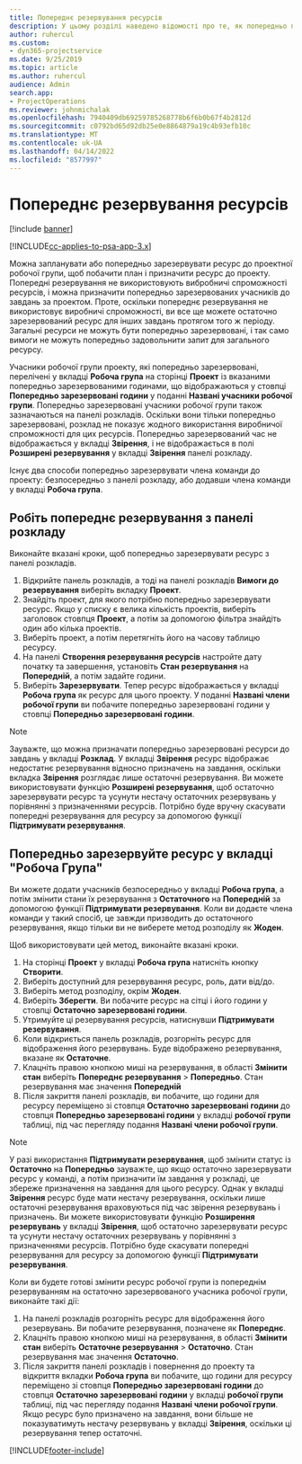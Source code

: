 ```yaml
---
title: Попереднє резервування ресурсів
description: У цьому розділі наведено відомості про те, як попередньо планувати або попередньо резервувати учасників робочої групи проекту.
author: ruhercul
ms.custom:
- dyn365-projectservice
ms.date: 9/25/2019
ms.topic: article
ms.author: ruhercul
audience: Admin
search.app:
- ProjectOperations
ms.reviewer: johnmichalak
ms.openlocfilehash: 7940409db69259785268778b6f6b0b67f4b2812d
ms.sourcegitcommit: c0792bd65d92db25e0e8864879a19c4b93efb10c
ms.translationtype: MT
ms.contentlocale: uk-UA
ms.lasthandoff: 04/14/2022
ms.locfileid: "8577997"
---
```

# <a name="soft-book-a-resource"></a>Попереднє резервування ресурсів

[!include [banner](../includes/psa-now-project-operations.md)]

[!INCLUDE[cc-applies-to-psa-app-3.x](../includes/cc-applies-to-psa-app-3x.md)]

Можна запланувати або попередньо зарезервувати ресурс до проектної робочої групи, щоб побачити план і призначити ресурс до проекту. Попередні резервування не використовують вибробничі спроможності ресурсів, і можна призначити попередньо зарезервованих учасників до завдань за проектом. Проте, оскільки попереднє резервування не використовує виробничі спроможності, ви все ще можете остаточно зарезервований ресурс для інших завдань протягом того ж періоду. Загальні ресурси не можуть бути попередньо зарезервовані, і так само вимоги не можуть попередньо задовольнити запит для загального ресурсу.

Учасники робочої групи проекту, які попередньо зарезервовані, перелічені у вкладці **Робоча група** на сторінці **Проект** із вказаними попередньо зарезервованими годинами, що відображаються у стовпці **Попередньо зарезервовані години** у поданні **Названі учасники робочої групи**. Попередньо зарезервовані учасники робочої групи також зазначаються на панелі розкладів. Оскільки вони тільки попередньо зарезервовані, розклад не показує жодного використання виробничої спроможності для цих ресурсів. Попередньо зарезервований час не відображається у вкладці **Звірення**, і не відображається в полі **Розширені резервування** у вкладці **Звірення** панелі розкладу. 

Існує два способи попередньо зарезервувати члена команди до проекту: безпосередньо з панелі розкладу, або додавши члена команди у вкладці **Робоча група**. 

## <a name="soft-book-from-the-schedule-board"></a>Робіть попереднє резервування з панелі розкладу
Виконайте вказані кроки, щоб попередньо зарезервувати ресурс з панелі розкладів. 

1. Відкрийте панель розкладів, а тоді на панелі розкладів **Вимоги до резервування** виберіть вкладку **Проект**.
2. Знайдіть проект, для якого потрібно попередньо зарезервувати ресурс. Якщо у списку є велика кількість проектів, виберіть заголовок стовпця **Проект**, а потім за допомогою фільтра знайдіть один або кілька проектів.
3. Виберіть проект, а потім перетягніть його на часову таблицю ресурсу.
5. На панелі **Створення резервування ресурсів** настройте дату початку та завершення, установіть **Стан резервування** на **Попередній**, а потім задайте години. 
6. Виберіть **Зарезервувати**. Тепер ресурс відображається у вкладці **Робоча група** як ресурс для цього проекту. У поданні **Названі члени робочої групи** ви побачите попередньо зарезервовані години у стовпці **Попередньо зарезервовані години**.

> [!NOTE]
> Зауважте, що можна призначати попередньо зарезервовані ресурси до завдань у вкладці **Розклад**. У вкладці **Звірення** ресурс відображає недостатнє резервування відносно призначень на завдання, оскільки вкладка **Звірення** розглядає лише остаточні резервування. Ви можете використовувати функцію **Розширені резервування**, щоб остаточно зарезервувати ресурс та усунути нестачу остаточних резервувань у порівнянні з призначеннями ресурсів. Потрібно буде вручну скасувати попередні резервування для ресурсу за допомогою функції **Підтримувати резервування**.

## <a name="soft-book-on-the-team-tab"></a>Попередньо зарезервуйте ресурс у вкладці "Робоча Група"

Ви можете додати учасників безпосередньо у вкладці **Робоча група**, а потім змінити стани їх резервування з **Остаточного** на **Попередній** за допомогою функції **Підтримувати резервування**. Коли ви додаєте члена команди у такий спосіб, це завжди призводить до остаточного резервування, якщо тільки ви не виберете метод розподілу як **Жоден**.

Щоб використовувати цей метод, виконайте вказані кроки.

1. На сторінці **Проект** у вкладці **Робоча група** натисніть кнопку **Створити**.
2. Виберіть доступний для резервування ресурс, роль, дати від/до.
3. Виберіть метод розподілу, окрім **Жоден**.
4. Виберіть **Зберегти**. Ви побачите ресурс на сітці і його години у стовпці **Остаточно зарезервовані години**.
5. Утримуйте ці резервування ресурсів, натиснувши **Підтримувати резервування**.
6. Коли відкриється панель розкладів, розгорніть ресурс для відображення його резервувань. Буде відображено резервування, вказане як **Остаточне**.
7. Клацніть правою кнопкою миші на резервування, в області **Змінити стан** виберіть **Попереднє резервування** \> **Попередньо**. Стан резервування має значення **Попередній**
8. Після закриття панелі розкладів, ви побачите, що години для ресурсу переміщено зі стовпця **Остаточно зарезервовані години** до стовпця **Попередньо зарезервовані години** у вкладці **робочої групи** таблиці, під час перегляду подання **Названі члени робочої групи**.

> [!NOTE]
> У разі використання **Підтримувати резервування**, щоб змінити статус із **Остаточно** на **Попередньо** зауважте, що якщо остаточно зарезервувати ресурс у команді, а потім призначити їм завдання у розкладі, це збереже призначення на завдання для цього ресурсу. Однак у вкладці **Звірення** ресурс буде мати нестачу резервування, оскільки лише остаточні резервування враховуються під час звірення резервувань і призначень. Ви можете використовувати функцію **Розширення резервувань** у вкладці **Звірення**, щоб остаточно зарезервувати ресурс та усунути нестачу остаточних резервувань у порівнянні з призначеннями ресурсів. Потрібно буде скасувати попередні резервування для ресурсу за допомогою функції **Підтримувати резервування**.

Коли ви будете готові змінити ресурс робочої групи із попереднім резервуванням на остаточно зарезервованого учасника робочої групи, виконайте такі дії:

1. На панелі розкладів розгорніть ресурс для відображення його резервувань. Ви побачите резервування, позначене як **Попереднє**.
2. Клацніть правою кнопкою миші на резервування, в області **Змінити стан** виберіть **Остаточне резервування** \> **Остаточно**. Стан резервування має значення **Остаточно**.
3. Після закриття панелі розкладів і повернення до проекту та відкриття вкладки **Робоча група** ви побачите, що години для ресурсу переміщено зі стовпця **Попередньо зарезервовані години** до стовпця **Остаточно зарезервовані години** у вкладці **робочої групи** таблиці, під час перегляду подання **Названі члени робочої групи**. Якщо ресурс було призначено на завдання, вони більше не показуватимуть нестачу резервувань у вкладці **Звірення**, оскільки ці резервування тепер остаточні.



[!INCLUDE[footer-include](../includes/footer-banner.md)]
